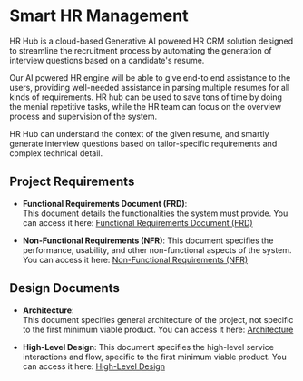 # Smart HR Management

HR Hub is a cloud-based Generative AI powered HR CRM solution designed
to streamline the recruitment process by automating the generation of
interview questions based on a candidate\'s resume. 

Our AI powered HR engine will be able to give end-to end assistance to the users,
providing well-needed assistance in parsing multiple resumes for all
kinds of requirements. HR hub can be used to save tons of time by doing
the menial repetitive tasks, while the HR team can focus on the overview
process and supervision of the system. 

HR Hub can understand the context of the given resume, and smartly generate interview questions based on
tailor-specific requirements and complex technical detail.

## Project Requirements

* **Functional Requirements Document (FRD)**:  
  This document details the functionalities the system must provide. You can access it here: [Functional Requirements Document (FRD)](docs/requirements/frd.md)

* **Non-Functional Requirements (NFR)**: 
  This document specifies the performance, usability, and other non-functional aspects of the system. You can access it here: [Non-Functional Requirements (NFR)](docs/requirements/nfr.md)

## Design Documents 

* **Architecture**:  
  This document specifies general architecture of the project, not specific to the first minimum viable product. You can access it here: [Architecture](docs/arch/arch.md)

* **High-Level Design**: 
  This document specifies the high-level service interactions and flow, specific to the first minimum viable product. You can access it here: [High-Level Design](docs/arch/hld.md)
  